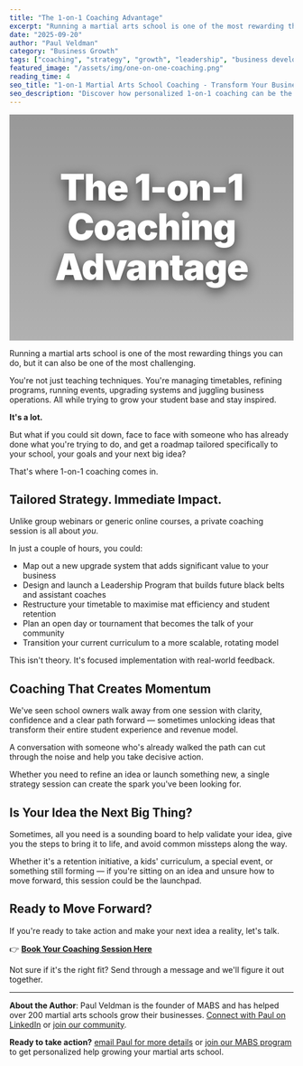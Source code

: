 ```yaml
---
title: "The 1-on-1 Coaching Advantage"
excerpt: "Running a martial arts school is one of the most rewarding things you can do, but it can also be one of the most challenging. Get a roadmap tailored specifically to your school, your goals and your next big idea."
date: "2025-09-20"
author: "Paul Veldman"
category: "Business Growth"
tags: ["coaching", "strategy", "growth", "leadership", "business development"]
featured_image: "/assets/img/one-on-one-coaching.png"
reading_time: 4
seo_title: "1-on-1 Martial Arts School Coaching - Transform Your Business"
seo_description: "Discover how personalized 1-on-1 coaching can be the catalyst your martial arts school needs to grow, improve retention, and unlock new revenue opportunities."
---
```


<div style="position: relative; width: 100%; height: 400px; background: linear-gradient(rgba(0,0,0,0.4), rgba(0,0,0,0.3)), url('/assets/img/one-on-one-coaching.png') center/cover; border-radius: var(--radius-lg); display: flex; align-items: center; justify-content: center; margin-bottom: var(--space-8); box-shadow: var(--shadow-lg);">
  <h1 style="color: white; font-size: 4rem; font-weight: 900; text-align: center; text-shadow: 0 6px 20px rgba(0,0,0,0.7); line-height: 1.1; max-width: 900px; margin: 0; padding: var(--space-6); letter-spacing: -0.02em;">The 1-on-1 Coaching Advantage</h1>
</div>

Running a martial arts school is one of the most rewarding things you can do, but it can also be one of the most challenging.

You're not just teaching techniques. You're managing timetables, refining programs, running events, upgrading systems and juggling business operations.  All while trying to grow your student base and stay inspired.

**It's a lot.**

But what if you could sit down, face to face with someone who has already done what you're trying to do, and get a roadmap tailored specifically to your school, your goals and your next big idea?

That's where 1-on-1 coaching comes in.

## Tailored Strategy. Immediate Impact.

Unlike group webinars or generic online courses, a private coaching session is all about *you*.

In just a couple of hours, you could:
- Map out a new upgrade system that adds significant value to your business
- Design and launch a Leadership Program that builds future black belts and assistant coaches
- Restructure your timetable to maximise mat efficiency and student retention
- Plan an open day or tournament that becomes the talk of your community
- Transition your current curriculum to a more scalable, rotating model

This isn't theory. It's focused implementation with real-world feedback.

## Coaching That Creates Momentum

We've seen school owners walk away from one session with clarity, confidence and a clear path forward — sometimes unlocking ideas that transform their entire student experience and revenue model.

A conversation with someone who's already walked the path can cut through the noise and help you take decisive action.

Whether you need to refine an idea or launch something new, a single strategy session can create the spark you've been looking for.

## Is Your Idea the Next Big Thing?

Sometimes, all you need is a sounding board to help validate your idea, give you the steps to bring it to life, and avoid common missteps along the way.

Whether it's a retention initiative, a kids' curriculum, a special event, or something still forming — if you're sitting on an idea and unsure how to move forward, this session could be the launchpad.

## Ready to Move Forward?

If you're ready to take action and make your next idea a reality, let's talk.

👉 [**Book Your Coaching Session Here**](https://calendly.com/paulveldman/mabs-coaching-call)

Not sure if it's the right fit? Send through a message and we'll figure it out together.

---

**About the Author**: Paul Veldman is the founder of MABS and has helped over 200 martial arts schools grow their businesses. [Connect with Paul on LinkedIn](https://linkedin.com/in/paulveldman) or [join our community](https://www.skool.com/mabs).

**Ready to take action?** [email Paul for more details](mailto:paul@mabs.com.au) or [join our MABS program](https://www.skool.com/mabs) to get personalized help growing your martial arts school.

